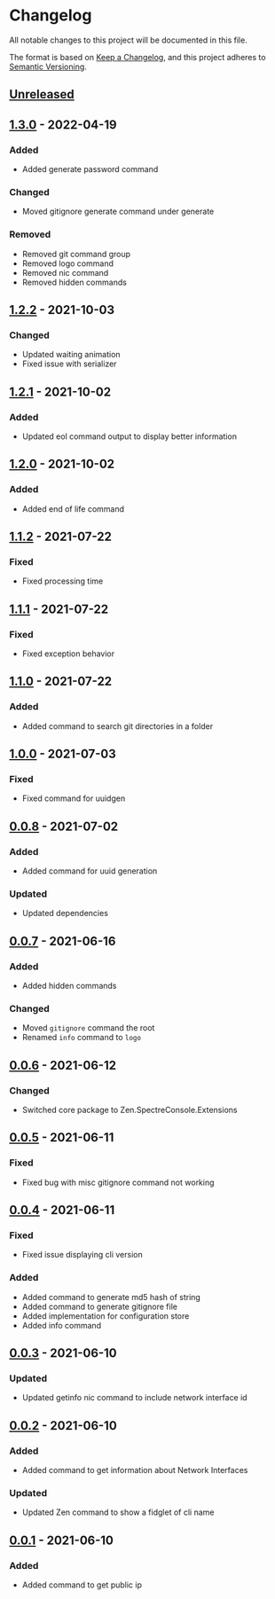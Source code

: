 # Changelog

All notable changes to this project will be documented in this file.

The format is based on [Keep a Changelog](https://keepachangelog.com/en/1.0.0/),
and this project adheres to [Semantic Versioning](https://semver.org/spec/v2.0.0.html).

## [Unreleased]

## [1.3.0] - 2022-04-19

### Added

- Added generate password command

### Changed

- Moved gitignore generate command under generate

### Removed

- Removed git command group
- Removed logo command
- Removed nic command
- Removed hidden commands

## [1.2.2] - 2021-10-03

### Changed

- Updated waiting animation
- Fixed issue with serializer

## [1.2.1] - 2021-10-02

### Added

- Updated eol command output to display better information

## [1.2.0] - 2021-10-02

### Added

- Added end of life command

## [1.1.2] - 2021-07-22

### Fixed

- Fixed processing time

## [1.1.1] - 2021-07-22

### Fixed

- Fixed exception behavior

## [1.1.0] - 2021-07-22

### Added

- Added command to search git directories in a folder

## [1.0.0] - 2021-07-03

### Fixed

- Fixed command for uuidgen

## [0.0.8] - 2021-07-02

### Added

- Added command for uuid generation

### Updated

- Updated dependencies

## [0.0.7] - 2021-06-16

### Added

- Added hidden commands

### Changed

- Moved `gitignore` command the root
- Renamed `info` command to `logo`

## [0.0.6] - 2021-06-12

### Changed

- Switched core package to Zen.SpectreConsole.Extensions

## [0.0.5] - 2021-06-11

### Fixed

- Fixed bug with misc gitignore command not working

## [0.0.4] - 2021-06-11

### Fixed

- Fixed issue displaying cli version
### Added

- Added command to generate md5 hash of string
- Added command to generate gitignore file
- Added implementation for configuration store 
- Added info command
## [0.0.3] - 2021-06-10

### Updated

- Updated getinfo nic command to include network interface id

## [0.0.2] - 2021-06-10

### Added

- Added command to get information about Network Interfaces

### Updated

- Updated Zen command to show a fidglet of cli name

## [0.0.1] - 2021-06-10

### Added

- Added command to get public ip

[Unreleased]: https://github.com/WajahatAliAbid/zen-cli/compare/1.3.0..HEAD
[1.3.0]: https://github.com/WajahatAliAbid/zen-cli/compare/1.2.2..1.3.0
[1.2.2]: https://github.com/WajahatAliAbid/zen-cli/compare/1.2.1..1.2.2
[1.2.1]: https://github.com/WajahatAliAbid/zen-cli/compare/1.2.0..1.2.1
[1.2.0]: https://github.com/WajahatAliAbid/zen-cli/compare/1.1.2..1.2.0
[1.1.2]: https://github.com/WajahatAliAbid/zen-cli/compare/1.1.1..1.1.2
[1.1.1]: https://github.com/WajahatAliAbid/zen-cli/compare/1.1.0..1.1.1
[1.1.0]: https://github.com/WajahatAliAbid/zen-cli/compare/1.0.0..1.1.0
[1.0.0]: https://github.com/WajahatAliAbid/zen-cli/compare/0.0.8..1.0.0
[0.0.8]: https://github.com/WajahatAliAbid/zen-cli/compare/0.0.7..0.0.8
[0.0.7]: https://github.com/WajahatAliAbid/zen-cli/compare/0.0.6..0.0.7
[0.0.6]: https://github.com/WajahatAliAbid/zen-cli/compare/0.0.5..0.0.6
[0.0.5]: https://github.com/WajahatAliAbid/zen-cli/compare/0.0.4..0.0.5
[0.0.4]: https://github.com/WajahatAliAbid/zen-cli/compare/0.0.3..0.0.4
[0.0.3]: https://github.com/WajahatAliAbid/zen-cli/compare/0.0.2..0.0.3
[0.0.2]: https://github.com/WajahatAliAbid/zen-cli/compare/0.0.1..0.0.2
[0.0.1]: https://github.com/WajahatAliAbid/zen-cli/releases/tag/0.0.1